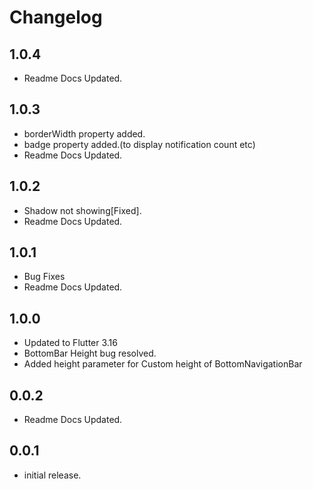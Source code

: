 # Changelog

## 1.0.4
* Readme Docs Updated.

## 1.0.3
* borderWidth property added.
* badge property added.(to display notification count etc)
* Readme Docs Updated.

## 1.0.2

* Shadow not showing[Fixed].
* Readme Docs Updated.


## 1.0.1

* Bug Fixes
* Readme Docs Updated.

## 1.0.0

* Updated to Flutter 3.16
* BottomBar Height bug resolved.
* Added height parameter for Custom height of BottomNavigationBar

## 0.0.2

* Readme Docs Updated.

## 0.0.1

* initial release.